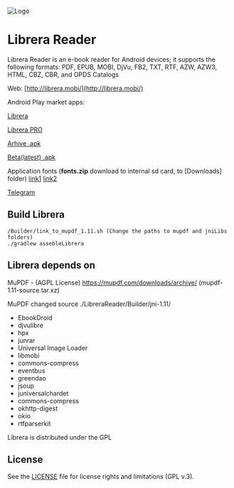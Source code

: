 ![Logo](https://raw.githubusercontent.com/foobnix/LirbiReader/master/logo.jpg)

# Librera Reader

Librera Reader is an e-book reader for Android devices; 
it supports the following formats: PDF, EPUB, MOBI, DjVu, FB2, TXT, RTF, AZW, AZW3, HTML, CBZ, CBR, and OPDS Catalogs

Web: [http://librera.mobi/](http://librera.mobi/)

Android Play market apps:

[Librera](https://play.google.com/store/apps/details?id=com.foobnix.pdf.reader)

[Librera PRO](https://play.google.com/store/apps/details?id=com.foobnix.pro.pdf.reader)

[Arhive .apk](http://archive.librera.mobi)

[Beta(latest) .apk](http://beta.librera.mobi)

Application fonts (**fonts.zip** download to internal sd card, to [Downloads] folder)
[link1](https://github.com/foobnix/LirbiReader/tree/master/Builder/fonts) 
[link2](https://www.dropbox.com/home/FREE_PDF_APK/testing)

[Telegram](https://t.me/LibreraReader)

## Build Librera

~~~~
/Builder/link_to_mupdf_1.11.sh (Change the paths to mupdf and jniLibs folders)
./gradlew assebleLibrera
~~~~

## Librera depends on

MuPDF - (AGPL License) https://mupdf.com/downloads/archive/ (mupdf-1.11-source.tar.xz)

MuPDF changed source ./LibreraReader/Builder/jni-1.11/

* EbookDroid
* djvulibre
* hpx
* junrar
* Universal Image Loader
* libmobi
* commons-compress
* eventbus
* greendao
* jsoup
* juniversalchardet
* commons-compress
* okhttp-digest
* okio
* rtfparserkit

Librera is distributed under the GPL

## License

See the [LICENSE](LICENSE.txt) file for license rights and limitations (GPL v.3).
